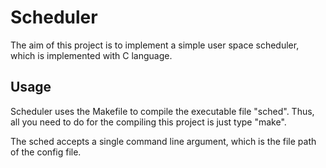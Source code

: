 # Scheduler

The aim of this project is to implement a simple user space scheduler, which is implemented with C language.

## Usage

Scheduler uses the Makefile to compile the executable file "sched".
Thus, all you need to do for the compiling this project is just type "make".

The sched accepts a single command line argument, which is the file path of the config file.